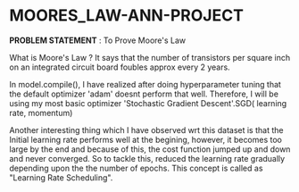 # MOORES_LAW-ANN-PROJECT

**PROBLEM STATEMENT** : To Prove Moore's Law

What is Moore's Law ?
It says that the number of transistors per square inch on an integrated circuit board foubles approx every 2 years.

In model.compile(), I have realized after doing hyperparameter tuning that the default optimizer 'adam' doesnt perform that well.
Therefore, I will be using my most basic optimizer 'Stochastic Gradient Descent'.SGD( learning rate, momentum)

Another interesting thing which I have observed wrt this dataset is that the Initial learning rate performs well at the begining, however, it becomes too large by the end and because of this, the cost function jumped up and down and never converged. So to tackle this, reduced the learning rate gradually depending upon the the number of epochs. This concept is called as "Learning Rate Scheduling".

